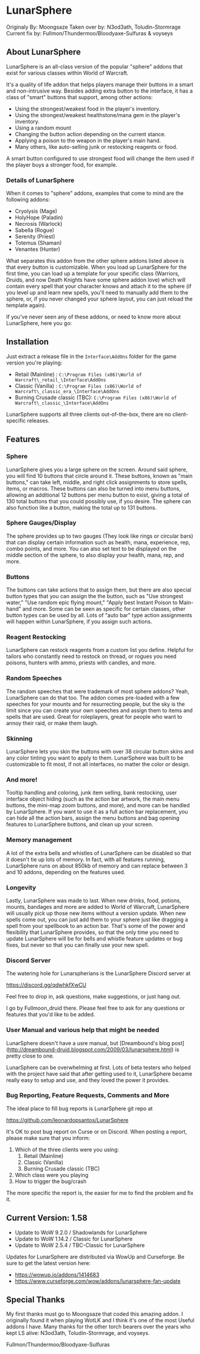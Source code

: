 # LunarSphere

Originaly By: Moongsaze
Taken over by: N3od3ath, Toludin-Stormrage
Current fix by: Fullmon/Thundermoo/Bloodyaxe-Sulfuras & voyseys

## About LunarSphere

LunarSphere is an all-class version of the popular "sphere" addons that exist
for various classes within World of Warcraft.

It's a quality of life addon that helps players manage their buttons in a
smart and non-intrusive way. Besides adding extra button to the interface, it
has a class of "smart" buttons that support, among other actions:

* Using the strongest/weakest food in the player's inventory.
* Using the strongest/weakest healthstone/mana gem in the player's inventory.
* Using a random mount
* Changing the button action depending on the current stance.
* Applying a poison to the weapon in the player's main hand.
* Many others, like auto-selling junk or restocking reagents or food.

A smart button configured to use strongest food will change the item used if
the player buys a stronger food, for example.

### Details of LunarSphere

When it comes to "sphere" addons, examples that come to mind are the following
addons:

* Cryolysis (Mage)
* HolyHope (Paladin)
* Necrosis (Warlock)
* Sabella (Rogue)
* Serenity (Priest)
* Totemus (Shaman)
* Venantes (Hunter)

What separates this addon from the other sphere addons listed above is that
every button is customizable. When you load up LunarSphere for the first
time, you can load up a template for your specific class (Warriors, Druids,
and now Death Knights have some sphere addon love) which will contain every
spell that your character knows and attach it to the sphere (if you level up
and learn new spells, you'll need to manually add them to the sphere, or, if
you never changed your sphere layout, you can just reload the template
again).

If you've never seen any of these addons, or need to know more about
LunarSphere, here you go:

## Installation

Just extract a release file in the `Interface\AddOns` folder for the game
version you're playing:

* Retail (Mainline) : `C:\Program Files (x86)\World of Warcraft\_retail_\Interface\AddOns`
* Classic (Vanilla) : `C:\Program Files (x86)\World of Warcraft\_classic_era_\Interface\AddOns`
* Burning Crusade classic (TBC): `C:\Program Files (x86)\World of Warcraft\_classic_\Interface\AddOns`

LunarSphere supports all three clients out-of-the-box, there are no
client-specific releases.

## Features

### Sphere

LunarSphere gives you a large sphere on the screen. Around said sphere, you
will find 10 buttons that circle around it. These buttons, known as "main
buttons," can take left, middle, and right click assignments to store spells,
items, or macros. These buttons can also be turned into menu buttons,
allowing an additional 12 buttons per menu button to exist, giving a total of
130 total buttons that you could possibly use, if you desire. The sphere can
also function like a button, making the total up to 131 buttons.

### Sphere Gauges/Display

The sphere provides up to two gauges (They look like rings or circular bars)
that can display certain information such as health, mana, experience, rep,
combo points, and more. You can also set text to be displayed on the middle
section of the sphere, to also display your health, mana, rep, and more.

### Buttons

The buttons can take actions that to assign them, but there are also special
button types that you can assign the the button, such as "Use strongest
water," "Use random epic flying mount," "Apply best Instant Poison to
Main-hand" and more. Some can be seen as specific for certain classes, other
button types can be used by all. Lots of "auto bar" type action assignments
will happen within LunarSphere, if you assign such actions.

### Reagent Restocking

LunarSphere can restock reagents from a custom list you define. Helpful for
tailors who constantly need to restock on thread, or rogues you need poisons,
hunters with ammo, priests with candles, and more.

### Random Speeches

The random speeches that were trademark of most sphere addons? Yeah,
LunarSphere can do that too. The addon comes pre-loaded with a few speeches
for your mounts and for resurrecting people, but the sky is the limit since
you can create your own speeches and assign them to items and spells that are
used. Great for roleplayers, great for people who want to annoy their raid,
or make them laugh.

### Skinning

LunarSphere lets you skin the buttons with over 38 circular button skins and
any color tinting you want to apply to them. LunarSphere was built to be
customizable to fit most, if not all interfaces, no matter the color or
design.

### And more!

Tooltip handling and coloring, junk item selling, bank restocking, user
interface object hiding (such as the action bar artwork, the main menu
buttons, the mini-map zoom buttons, and more), and more can be handled by
LunarSphere. If you want to use it as a full action bar replacement, you can
hide all the action bars, assign the menu buttons and bag opening features to
LunarSphere buttons, and clean up your screen.

### Memory management

A lot of the extra bells and whistles of LunarSphere can be disabled so that
it doesn't tie up lots of memory. In fact, with all features running,
LunarSphere runs on about 850kb of memory and can replace between 3 and 10
addons, depending on the features used.

### Longevity

Lastly, LunarSphere was made to last. When new drinks, food, potions, mounts,
bandages and more are added to World of Warcraft, LunarSphere will usually
pick up those new items without a version update. When new spells come out,
you can just add them to your sphere just like dragging a spell from your
spellbook to an action bar. That's some of the power and flexibility that
LunarSphere provides, so that the only time you need to update LunarSphere
will be for bells and whistle feature updates or bug fixes, but never so that
you can finally use your new spell.

### Discord Server

The watering hole for Lunarspherians is the LunarSphere Discord server at

https://discord.gg/qdwhkfXwCU

Feel free to drop in, ask questions, make suggestions, or just hang out.

I go by Fullmoon_druid there. Please feel free to ask for any questions or
features that you'd like to be added. 

### User Manual and various help that might be needed

LunarSphere doesn't have a usre manual, but [Dreambound's blog post]
(http://dreambound-druid.blogspot.com/2009/03/lunarsphere.html) is pretty
close to one.


LunarSphere can be overwhelming at first. Lots of beta testers who helped with
the project have said that after getting used to it, LunarSphere became
really easy to setup and use, and they loved the power it provides.

### Bug Reporting, Feature Requests, Comments and More

The ideal place to fill bug reports is LunarSphere git repo at 

https://github.com/leonardopsantos/LunarSphere

It's OK to post bug report on Curse or on Discord. When posting a report,
please make sure that you inform:

1. Which of the three clients were you using:
    1. Retail (Mainline) 
    2. Classic (Vanilla)
    3. Burning Crusade classic (TBC)
2. Which class were you playing
3. How to trigger the bug/crash

The more specific the report is, the easier for me to find the problem and fix
it.

## Current Version: 1.58

* Update to WoW 9.2.0  / Shadowlands for LunarSphere
* Update to WoW 1.14.2 / Classic for LunarSphere
* Update to WoW 2.5.4  / TBC-Classic for LunarSphere

Updates for LunarSphere are distributed via WowUp and Curseforge. Be sure to
get the latest version here:

* https://wowup.io/addons/1414683
* https://www.curseforge.com/wow/addons/lunarsphere-fan-update


## Special Thanks

My first thanks must go to Moongsaze that coded this amazing addon. I
originally found it when playing WotLK and I think it's one of the most
Useful addons I have. Many thanks for the other torch bearers over the years
who kept LS alive: N3od3ath, Toludin-Stormrage, and voyseys.

Fullmon/Thundermoo/Bloodyaxe-Sulfuras
